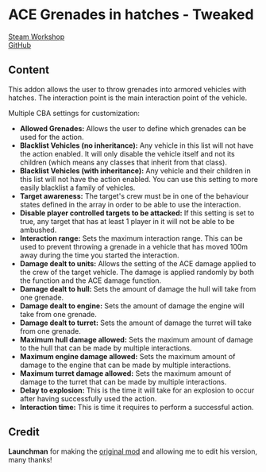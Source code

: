 # ACE Grenades in hatches - Tweaked

[Steam Workshop](https://steamcommunity.com/sharedfiles/filedetails/?id=2418896377)<br/>
[GitHub](https://github.com/johnb432/ACE-grenades-in-hatches)

## Content

This addon allows the user to throw grenades into armored vehicles with hatches. The interaction point is the main interaction point of the vehicle.

Multiple CBA settings for customization:
* **Allowed Grenades:** Allows the user to define which grenades can be used for the action.
* **Blacklist Vehicles (no inheritance):** Any vehicle in this list will not have the action enabled. It will only disable the vehicle itself and not its children (which means any classes that inherit from that class).
* **Blacklist Vehicles (with inheritance):** Any vehicle and their children in this list will not have the action enabled. You can use this setting to more easily blacklist a family of vehicles.
* **Target awareness:** The target's crew must be in one of the behaviour states defined in the array in order to be able to use the interaction.
* **Disable player controlled targets to be attacked:** If this setting is set to true, any target that has at least 1 player in it will not be able to be ambushed.
* **Interaction range:** Sets the maximum interaction range. This can be used to prevent throwing a grenade in a vehicle that has moved 100m away during the time you started the interaction.
* **Damage dealt to units:** Allows the setting of the ACE damage applied to the crew of the target vehicle. The damage is applied randomly by both the function and the ACE damage function.
* **Damage dealt to hull:** Sets the amount of damage the hull will take from one grenade.
* **Damage dealt to engine:** Sets the amount of damage the engine will take from one grenade.
* **Damage dealt to turret:** Sets the amount of damage the turret will take from one grenade.
* **Maximum hull damage allowed:** Sets the maximum amount of damage to the hull that can be made by multiple interactions.
* **Maximum engine damage allowed:** Sets the maximum amount of damage to the engine that can be made by multiple interactions.
* **Maximum turret damage allowed:** Sets the maximum amount of damage to the turret that can be made by multiple interactions.
* **Delay to explosion:** This is the time it will take for an explosion to occur after having successfully used the action.
* **Interaction time:** This is time it requires to perform a successful action.

## Credit

<b>Launchman</b> for making the [original mod](https://steamcommunity.com/sharedfiles/filedetails/?id=2398240266) and allowing me to edit his version, many thanks!
